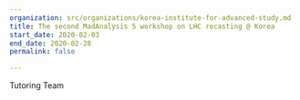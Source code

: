 ```yaml
---
organization: src/organizations/korea-institute-for-advanced-study.md
title: The second MadAnalysis 5 workshop on LHC recasting @ Korea
start_date: 2020-02-03
end_date: 2020-02-28
permalink: false

---
```

Tutoring Team